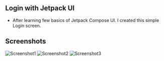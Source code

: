 ## Login with Jetpack UI

- After learning few basics of Jetpack Compose UI. I created this simple Login screen.

## Screenshots

![Screenshot1](https://user-images.githubusercontent.com/49509445/215350047-941057c9-82c0-4adc-8c3f-9c04c9d09f30.png)
![Screenshot2](https://user-images.githubusercontent.com/49509445/215350068-320a76fb-ee0a-45b5-aadf-edefa55e069c.png)
![Screenshot3](https://user-images.githubusercontent.com/49509445/215350079-18a179f2-f95c-40da-a633-a91558fe84fc.png)
